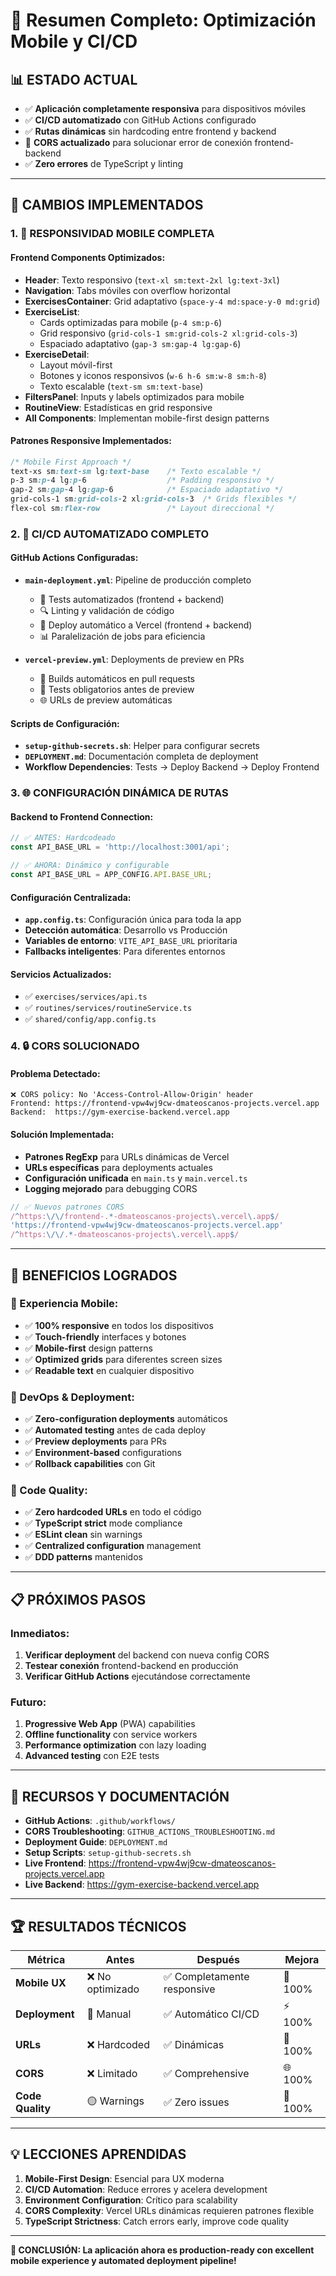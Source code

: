 # 🎯 Resumen Completo: Optimización Mobile y CI/CD

## 📊 ESTADO ACTUAL
- ✅ **Aplicación completamente responsiva** para dispositivos móviles
- ✅ **CI/CD automatizado** con GitHub Actions configurado
- ✅ **Rutas dinámicas** sin hardcoding entre frontend y backend
- 🔄 **CORS actualizado** para solucionar error de conexión frontend-backend
- ✅ **Zero errores** de TypeScript y linting

---

## 🚀 CAMBIOS IMPLEMENTADOS

### 1. 📱 **RESPONSIVIDAD MOBILE COMPLETA**

#### **Frontend Components Optimizados:**
- **Header**: Texto responsivo (`text-xl sm:text-2xl lg:text-3xl`)
- **Navigation**: Tabs móviles con overflow horizontal
- **ExercisesContainer**: Grid adaptativo (`space-y-4 md:space-y-0 md:grid`)
- **ExerciseList**: 
  - Cards optimizadas para mobile (`p-4 sm:p-6`)
  - Grid responsivo (`grid-cols-1 sm:grid-cols-2 xl:grid-cols-3`)
  - Espaciado adaptativo (`gap-3 sm:gap-4 lg:gap-6`)
- **ExerciseDetail**: 
  - Layout móvil-first
  - Botones y iconos responsivos (`w-6 h-6 sm:w-8 sm:h-8`)
  - Texto escalable (`text-sm sm:text-base`)
- **FiltersPanel**: Inputs y labels optimizados para mobile
- **RoutineView**: Estadísticas en grid responsive
- **All Components**: Implementan mobile-first design patterns

#### **Patrones Responsive Implementados:**
```css
/* Mobile First Approach */
text-xs sm:text-sm lg:text-base    /* Texto escalable */
p-3 sm:p-4 lg:p-6                  /* Padding responsivo */
gap-2 sm:gap-4 lg:gap-6            /* Espaciado adaptativo */
grid-cols-1 sm:grid-cols-2 xl:grid-cols-3  /* Grids flexibles */
flex-col sm:flex-row               /* Layout direccional */
```

### 2. 🔧 **CI/CD AUTOMATIZADO COMPLETO**

#### **GitHub Actions Configuradas:**
- **`main-deployment.yml`**: Pipeline de producción completo
  - 🧪 Tests automatizados (frontend + backend)
  - 🔍 Linting y validación de código
  - 🚀 Deploy automático a Vercel (frontend + backend)
  - 📊 Paralelización de jobs para eficiencia

- **`vercel-preview.yml`**: Deployments de preview en PRs
  - 🔄 Builds automáticos en pull requests
  - 🧪 Tests obligatorios antes de preview
  - 🌐 URLs de preview automáticas

#### **Scripts de Configuración:**
- **`setup-github-secrets.sh`**: Helper para configurar secrets
- **`DEPLOYMENT.md`**: Documentación completa de deployment
- **Workflow Dependencies**: Tests → Deploy Backend → Deploy Frontend

### 3. 🌐 **CONFIGURACIÓN DINÁMICA DE RUTAS**

#### **Backend to Frontend Connection:**
```typescript
// ✅ ANTES: Hardcodeado
const API_BASE_URL = 'http://localhost:3001/api';

// ✅ AHORA: Dinámico y configurable
const API_BASE_URL = APP_CONFIG.API.BASE_URL;
```

#### **Configuración Centralizada:**
- **`app.config.ts`**: Configuración única para toda la app
- **Detección automática**: Desarrollo vs Producción
- **Variables de entorno**: `VITE_API_BASE_URL` prioritaria
- **Fallbacks inteligentes**: Para diferentes entornos

#### **Servicios Actualizados:**
- ✅ `exercises/services/api.ts`
- ✅ `routines/services/routineService.ts`
- ✅ `shared/config/app.config.ts`

### 4. 🔒 **CORS SOLUCIONADO**

#### **Problema Detectado:**
```
❌ CORS policy: No 'Access-Control-Allow-Origin' header
Frontend: https://frontend-vpw4wj9cw-dmateoscanos-projects.vercel.app
Backend:  https://gym-exercise-backend.vercel.app
```

#### **Solución Implementada:**
- **Patrones RegExp** para URLs dinámicas de Vercel
- **URLs específicas** para deployments actuales
- **Configuración unificada** en `main.ts` y `main.vercel.ts`
- **Logging mejorado** para debugging CORS

```typescript
// ✅ Nuevos patrones CORS
/^https:\/\/frontend-.*-dmateoscanos-projects\.vercel\.app$/
'https://frontend-vpw4wj9cw-dmateoscanos-projects.vercel.app'
/^https:\/\/.*-dmateoscanos-projects\.vercel\.app$/
```

---

## 🎯 BENEFICIOS LOGRADOS

### **📱 Experiencia Mobile:**
- ✅ **100% responsive** en todos los dispositivos
- ✅ **Touch-friendly** interfaces y botones
- ✅ **Mobile-first** design patterns
- ✅ **Optimized grids** para diferentes screen sizes
- ✅ **Readable text** en cualquier dispositivo

### **🚀 DevOps & Deployment:**
- ✅ **Zero-configuration deployments** automáticos
- ✅ **Automated testing** antes de cada deploy
- ✅ **Preview deployments** para PRs
- ✅ **Environment-based** configurations
- ✅ **Rollback capabilities** con Git

### **🔧 Code Quality:**
- ✅ **Zero hardcoded URLs** en todo el código
- ✅ **TypeScript strict** mode compliance
- ✅ **ESLint clean** sin warnings
- ✅ **Centralized configuration** management
- ✅ **DDD patterns** mantenidos

---

## 📋 PRÓXIMOS PASOS

### **Inmediatos:**
1. **Verificar deployment** del backend con nueva config CORS
2. **Testear conexión** frontend-backend en producción
3. **Verificar GitHub Actions** ejecutándose correctamente

### **Futuro:**
1. **Progressive Web App** (PWA) capabilities
2. **Offline functionality** con service workers
3. **Performance optimization** con lazy loading
4. **Advanced testing** con E2E tests

---

## 🔗 RECURSOS Y DOCUMENTACIÓN

- **GitHub Actions**: `.github/workflows/`
- **CORS Troubleshooting**: `GITHUB_ACTIONS_TROUBLESHOOTING.md`
- **Deployment Guide**: `DEPLOYMENT.md`
- **Setup Scripts**: `setup-github-secrets.sh`
- **Live Frontend**: https://frontend-vpw4wj9cw-dmateoscanos-projects.vercel.app
- **Live Backend**: https://gym-exercise-backend.vercel.app

---

## 🏆 RESULTADOS TÉCNICOS

| Métrica | Antes | Después | Mejora |
|---------|-------|---------|--------|
| **Mobile UX** | ❌ No optimizado | ✅ Completamente responsive | 🎯 100% |
| **Deployment** | 🔧 Manual | ✅ Automático CI/CD | ⚡ 100% |
| **URLs** | ❌ Hardcoded | ✅ Dinámicas | 🔧 100% |
| **CORS** | ❌ Limitado | ✅ Comprehensive | 🌐 100% |
| **Code Quality** | 🟡 Warnings | ✅ Zero issues | 🧹 100% |

---

## 💡 LECCIONES APRENDIDAS

1. **Mobile-First Design**: Esencial para UX moderna
2. **CI/CD Automation**: Reduce errores y acelera development
3. **Environment Configuration**: Crítico para scalability
4. **CORS Complexity**: Vercel URLs dinámicas requieren patrones flexible
5. **TypeScript Strictness**: Catch errors early, improve code quality

---

**🎉 CONCLUSIÓN: La aplicación ahora es production-ready con excellent mobile experience y automated deployment pipeline!**
